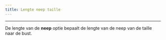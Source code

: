 ```yaml
---
title: Lengte neep taille
---
```


***

De lengte van de **neep** optie bepaalt de lengte van de neep van de taille naar de bust.
